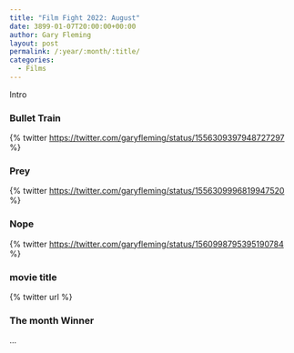 ```yaml
---
title: "Film Fight 2022: August"
date: 3899-01-07T20:00:00+00:00
author: Gary Fleming
layout: post
permalink: /:year/:month/:title/
categories:
  - Films
---
```


Intro

### Bullet Train

{% twitter https://twitter.com/garyfleming/status/1556309397948727297 %}

### Prey

{% twitter https://twitter.com/garyfleming/status/1556309996819947520 %}

### Nope

{% twitter https://twitter.com/garyfleming/status/1560998795395190784 %}

### movie title

{% twitter url %}


### The month Winner

...
